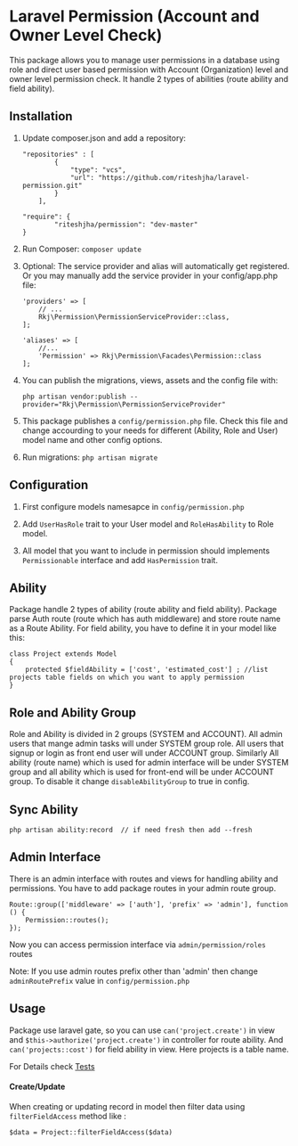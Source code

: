 # Laravel Permission (Account and Owner Level Check)
This package allows you to manage user permissions in a database using role and direct user based permission with Account (Organization) level and owner level permission check. It handle 2 types of abilities (route ability and field ability).

## Installation

1. Update composer.json and add a repository:

    ```
    "repositories" : [
            {
                "type": "vcs",
                "url": "https://github.com/riteshjha/laravel-permission.git"   
            }
        ],
    
    "require": {
            "riteshjha/permission": "dev-master"
    }
    ```
2. Run Composer: ``` composer update ```

3. Optional: The service provider and alias will automatically get registered. Or you may manually add the service provider in your config/app.php file:

    ```
    'providers' => [
        // ...
        Rkj\Permission\PermissionServiceProvider::class,
    ];

    'aliases' => [
        //...
        'Permission' => Rkj\Permission\Facades\Permission::class
    ];
    ```
4. You can publish the migrations, views, assets and the config file with:

    ```
    php artisan vendor:publish --provider="Rkj\Permission\PermissionServiceProvider"
    ```
5. This package publishes a ```config/permission.php``` file. Check this file and change accourding to your needs for different (Ability, Role and User) model name and other config options.

6. Run migrations: ``` php artisan migrate ```

## Configuration

1. First configure models namesapce in ```config/permission.php```

2. Add ```UserHasRole``` trait to your User model and ```RoleHasAbility``` to Role model.

3. All model that you want to include in permission should implements ``` Permissionable ``` interface and add ``` HasPermission ``` trait.

## Ability

Package handle 2 types of ability (route ability and field ability). Package parse Auth route (route which has auth middleware) and store route name as a Route Ability. For field ability, you have to define it in your model like this:

    class Project extends Model
    {
        protected $fieldAbility = ['cost', 'estimated_cost'] ; //list projects table fields on which you want to apply permission
    }
    
## Role and Ability Group

Role and Ability is divided in 2 groups (SYSTEM and ACCOUNT). All admin users that mange admin tasks will under SYSTEM group role.
All users that signup or login as front end user will under ACCOUNT group. Similarly All ability (route name) which is used for admin
interface will be under SYSTEM group and all ability which is used for front-end will be under ACCOUNT group. To disable it change ``` disableAbilityGroup ```  to true in config.

## Sync Ability

    php artisan ability:record  // if need fresh then add --fresh

## Admin Interface

There is an admin interface with routes and views for handling ability and permissions. You have to add package routes in your admin route group.

    Route::group(['middleware' => ['auth'], 'prefix' => 'admin'], function () {
        Permission::routes();
    });
        
Now you can access permission interface via ```admin/permission/roles``` routes

Note: If you use admin routes prefix other than 'admin' then change ```adminRoutePrefix``` value in ```config/permission.php```

## Usage

Package use laravel gate, so you can use ``` can('project.create') ``` in view and ``` $this->authorize('project.create') ``` in controller for route ability. And ``` can('projects::cost') ``` for field ability in view. Here projects is a table name.

For Details check <a href="https://github.com/riteshjha/laravel-permission/tree/master/tests">Tests</a>

#### Create/Update

When creating or updating record in model then filter data using ``` filterFieldAccess ``` method like :

    $data = Project::filterFieldAccess($data)
